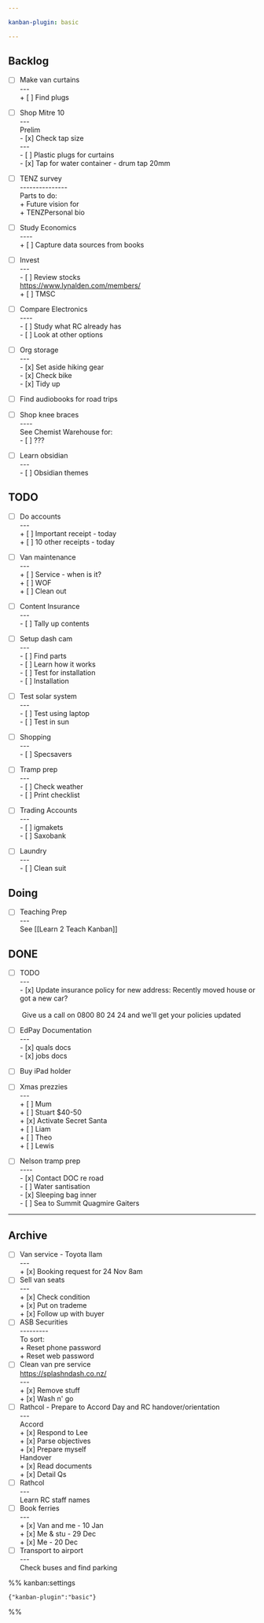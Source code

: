 ```yaml
---

kanban-plugin: basic

---
```


## Backlog

- [ ] Make van curtains<br>---<br>+ [ ] Find plugs
- [ ] Shop Mitre 10<br>---<br>Prelim<br>- [x] Check tap size<br>---<br>- [ ] Plastic plugs for curtains<br>- [x] Tap for water container - drum tap 20mm
- [ ] TENZ survey<br>---------------<br>Parts to do:<br>+ Future vision for <br>+ TENZPersonal bio
- [ ] Study Economics<br>----<br>+ [ ] Capture data sources from books
- [ ] Invest<br>---<br>- [ ] Review stocks<br>https://www.lynalden.com/members/<br>+ [ ] TMSC
- [ ] Compare Electronics<br>----<br>- [ ] Study what RC already has<br>- [ ] Look at other options
- [ ] Org storage<br>---<br> - [x] Set aside hiking gear<br> - [x] Check bike<br> - [x] Tidy up
- [ ] Find audiobooks for road trips
- [ ] Shop knee braces<br>----<br>See Chemist Warehouse for:<br>- [ ] ???
- [ ] Learn obsidian<br>---<br>- [ ] Obsidian themes


## TODO

- [ ] Do accounts<br>---<br>+ [ ] Important receipt - today<br>+ [ ] 10 other receipts - today
- [ ] Van maintenance<br>---<br>+ [ ] Service - when is it?<br>+ [ ] WOF<br>+ [ ] Clean out
- [ ] Content Insurance<br>---<br>- [ ] Tally up contents
- [ ] Setup dash cam<br>---<br>- [ ] Find parts<br>- [ ] Learn how it works<br>- [ ] Test for installation<br>- [ ] Installation
- [ ] Test solar system<br>---<br>- [ ] Test using laptop<br>- [ ] Test in sun
- [ ] Shopping<br>---<br>- [ ] Specsavers
- [ ] Tramp prep<br>---<br>- [ ] Check weather<br>- [ ] Print checklist
- [ ] Trading Accounts<br>---<br>- [ ] igmakets<br>- [ ] Saxobank
- [ ] Laundry<br>---<br>- [ ] Clean suit


## Doing

- [ ] Teaching Prep<br>---<br>See [[Learn 2 Teach Kanban]]


## DONE

- [ ] TODO<br>---<br>- [x] Update insurance policy for new address: Recently moved house or got a new car?<br><br> Give us a call on 0800 80 24 24 and we'll get your policies updated
- [ ] EdPay Documentation<br>---<br>- [x] quals docs<br>- [x] jobs docs
- [ ] Buy iPad holder
- [ ] Xmas prezzies<br>---<br>+ [ ] Mum<br>+ [ ] Stuart $40-50<br>+ [x] Activate Secret Santa<br>+ [ ] Liam<br>+ [ ] Theo<br>+ [ ] Lewis
- [ ] Nelson tramp prep<br>----<br>- [x] Contact DOC re road<br>- [ ] Water santisation<br>- [x] Sleeping bag inner<br>- [ ] Sea to Summit Quagmire Gaiters


***

## Archive

- [ ] Van service - Toyota Ilam<br>---<br>+ [x] Booking request for 24 Nov 8am
- [ ] Sell van seats<br>---<br>+ [x] Check condition<br>+ [x] Put on trademe<br>+ [x] Follow up with buyer
- [ ] ASB Securities<br>---------<br>To sort:<br>+ Reset phone password<br>+ Reset web password
- [ ] Clean van pre service<br>https://splashndash.co.nz/<br>---<br>+ [x] Remove stuff<br>+ [x] Wash n' go
- [ ] Rathcol - Prepare to Accord Day and RC handover/orientation<br>---<br>Accord<br>+ [x] Respond to Lee<br>+ [x] Parse objectives<br>+ [x] Prepare myself<br>Handover<br>+ [x] Read documents<br>+ [x] Detail Qs
- [ ] Rathcol<br>---<br>Learn RC staff names
- [ ] Book ferries<br>---<br> + [x] Van and me - 10 Jan<br> + [x] Me & stu - 29 Dec<br> + [x] Me - 20 Dec
- [ ] Transport to airport<br>---<br>Check buses and find parking

%% kanban:settings
```
{"kanban-plugin":"basic"}
```
%%